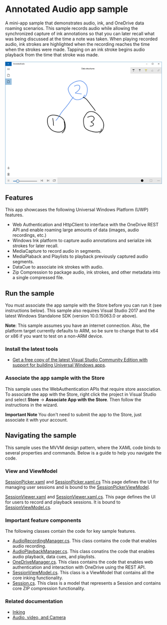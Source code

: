 <!--- 
  category: Navigation Data AudioVideoAndCamera NetworkingAndWebServices CustomUserInteractions Inking FilesFoldersAndLibraries 
-->

# Annotated Audio app sample

A mini-app sample that demonstrates audio, ink, and OneDrive data roaming scenarios. This sample records audio while allowing the synchronized capture of ink annotations so that you can later recall what was being discussed at the time a note was taken. When playing recorded audio, ink strokes are highlighted when the recording reaches the time when the strokes were made. Tapping on an ink stroke begins audio playback from the time that stroke was made.

![Playing back audio and highlighting strokes as they were made](Screenshots/Playback.PNG)

## Features 

This app showcases the following Universal Windows Platform (UWP) features.

- Web Authentication and HttpClient to interface with the OneDrive REST API and enable roaming large amounts of data (images, audio recordings, etc.)
- Windows Ink platform to capture audio annotations and serialize ink strokes for later recall.
- MediaCapture to record audio in segments.
- MediaPlaback and Playlists to playback previously captured audio segments.
- DataCue to associate ink strokes with audio.
- Zip Compression to package audio, ink strokes, and other metadata into a single compressed file.

## Run the sample

You must associate the app sample with the Store before you can run it (see instructions below). This sample also requires Visual Studio 2017 and the latest Windows Standalone SDK (version 10.0.15063.0 or above).

**Note**: This sample assumes you have an internet connection. Also, the platform target currently defaults to ARM, so be sure to change that to x64 or x86 if you want to test on a non-ARM device.

### Install the latest tools

* [Get a free copy of the latest Visual Studio Community Edition with support for building Universal Windows apps](http://go.microsoft.com/fwlink/?LinkID=280676).

### Associate the app sample with the Store

This sample uses the WebAuthentication APIs that require store association. To associate the app with the Store, right click the project in Visual Studio and select **Store** -> **Associate App with the Store**. Then follow the instructions in the wizard. 

**Important Note** You don't need to submit the app to the Store, just associate it with your account.

## Navigating the sample

This sample uses the MVVM design pattern, where the XAML code binds to several properties and commands. Below is a guide to help you navigate the code.

### View and ViewModel
[SessionPicker.xaml](AnnotatedAudio/View/SessionPicker.xaml#L25) and [SessionPicker.xaml.cs](AnnotatedAudio/View/SessionPicker.xaml.cs#L25)
This page defines the UI for managing user sessions and is bound to the [SessionPickerViewModel](AnnotatedAudio/ViewModel/SessionPickerViewModel.cs#L25).

[SessionViewer.xaml](AnnotatedAudio/View/SessionViewer.xaml#L25) and [SessionViewer.xaml.cs](AnnotatedAudio/View/SessionViewer.xaml.cs#L25). 
This page defines the UI for users to record and playback sessions. It is bound to [SessionViewModel.cs](AnnotatedAudio/ViewModel/SessionViewModel.cs#L25).

### Important feature components
The following classes contain the code for key sample features.
- [AudioRecordingManager.cs](AnnotatedAudio/ViewModel/AudioRecordingManager.cs#L25). This class contains the code that enables audio recording.
- [AudioPlaybackManager.cs](AnnotatedAudio/ViewModel/AudioPlaybackManager.cs#L25). This class conatins the code that enables audio playback, data cues, and playlists.
- [OneDriveManager.cs](AnnotatedAudio/ViewModel/OneDriveManager.cs#L25). This class contains the code that enables web authentication and interaction with OneDrive using the REST API.
- [SessionViewModel.cs](AnnotatedAudio/ViewModel/SessionViewModel.cs#L25). This class is a ViewModel that contains all the core inking functionality.
- [Session.cs](AnnotatedAudio/model/Session.cs#L25). This class is a model that represents a Session and contains core ZIP compression functionality.

### Related documentation
- [Inking](https://docs.microsoft.com/windows/uwp/input-and-devices/pen-and-stylus-interactions)
- [Audio, video, and Camera](https://docs.microsoft.com/windows/uwp/audio-video-camera/)